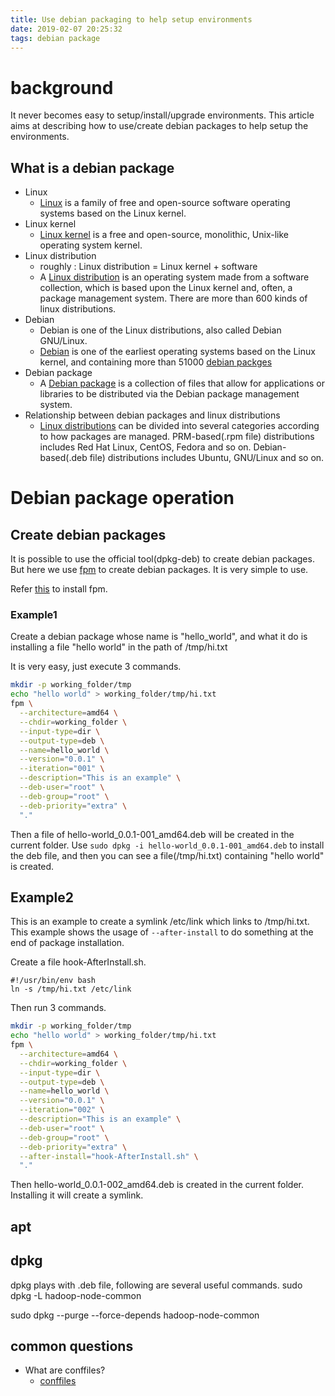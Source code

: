 ```yaml
---
title: Use debian packaging to help setup environments
date: 2019-02-07 20:25:32
tags: debian package
---
```


# background

It never becomes easy to setup/install/upgrade environments. This article aims at describing how to use/create debian packages to help setup the environments.

## What is a debian package

- Linux
    - [Linux](https://en.wikipedia.org/wiki/Linux) is a family of free and open-source software operating systems based on the Linux kernel.
- Linux kernel
    - [Linux kernel](https://en.wikipedia.org/wiki/Linux_kernel) is a free and open-source, monolithic, Unix-like operating system kernel.
- Linux distribution
    - roughly : Linux distribution = Linux kernel + software
    - A [Linux distribution](https://en.wikipedia.org/wiki/Linux_distribution) is an operating system made from a software collection, which is based upon the Linux kernel and, often, a package management system. There are more than 600 kinds of linux distributions.
- Debian
    - Debian is one of the Linux distributions, also called Debian GNU/Linux.
    - [Debian](https://en.wikipedia.org/wiki/Debian) is one of the earliest operating systems based on the Linux kernel, and containing more than 51000 [debian packges](https://www.debian.org/index.en.html)
- Debian package
    - A [Debian package](https://wiki.debian.org/Packaging) is a collection of files that allow for applications or libraries to be distributed via the Debian package management system. 
- Relationship between debian packages and linux distributions
    -  [Linux distributions](https://en.wikipedia.org/wiki/List_of_Linux_distributions) can be divided into several categories according to how packages are managed. PRM-based(.rpm file) distributions includes Red Hat Linux, CentOS, Fedora and so on. Debian-based(.deb file) distributions includes Ubuntu, GNU/Linux and so on.

# Debian package operation

## Create debian packages
It is possible to use the official tool(dpkg-deb) to create debian packages. But here we use [fpm](https://github.com/jordansissel/fpm) to create debian packages. It is very simple to use.

Refer [this](https://fpm.readthedocs.io/en/latest/installing.html) to install fpm.

### Example1
Create a debian package whose name is "hello_world", and what it do is installing a file "hello world" in the path of /tmp/hi.txt

It is very easy, just execute 3 commands.

```bash
mkdir -p working_folder/tmp
echo "hello world" > working_folder/tmp/hi.txt
fpm \
  --architecture=amd64 \
  --chdir=working_folder \
  --input-type=dir \
  --output-type=deb \
  --name=hello_world \
  --version="0.0.1" \
  --iteration="001" \
  --description="This is an example" \
  --deb-user="root" \
  --deb-group="root" \
  --deb-priority="extra" \
  "."
```
Then a file of hello-world_0.0.1-001_amd64.deb will be created in the current folder.
Use `sudo dpkg -i hello-world_0.0.1-001_amd64.deb` to install the deb file, and then you can see a file(/tmp/hi.txt) containing "hello world" is created.

## Example2
This is an example to create a symlink /etc/link which links to /tmp/hi.txt. This example shows the usage of `--after-install` to do something at the end of package installation.

Create a file hook-AfterInstall.sh.
```
#!/usr/bin/env bash
ln -s /tmp/hi.txt /etc/link
```
Then run 3 commands.
```bash
mkdir -p working_folder/tmp
echo "hello world" > working_folder/tmp/hi.txt
fpm \
  --architecture=amd64 \
  --chdir=working_folder \
  --input-type=dir \
  --output-type=deb \
  --name=hello_world \
  --version="0.0.1" \
  --iteration="002" \
  --description="This is an example" \
  --deb-user="root" \
  --deb-group="root" \
  --deb-priority="extra" \
  --after-install="hook-AfterInstall.sh" \
  "."
```
Then hello-world_0.0.1-002_amd64.deb is created in the current folder. Installing it will create a symlink.

## apt

## dpkg
dpkg plays with .deb file, following are several useful commands.
sudo dpkg -L hadoop-node-common

sudo dpkg --purge --force-depends hadoop-node-common

## common questions
- What are conffiles?
    - [conffiles](https://www.debian.org/doc/manuals/maint-guide/dother.en.html#conffiles)

